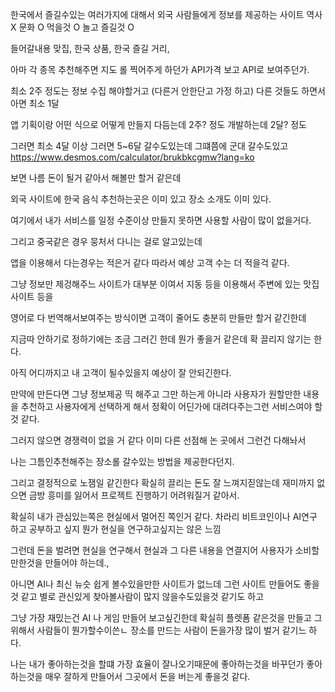  한국에서 즐길수있는 여러가지에 대해서 외국 사람들에게 정보를 제공하는 사이트
 역사 X 
 문화 O  먹을것 O  놀고 즐길것 O

들어갈내용
맞집, 한국 상품, 한국 즐길 거리,

아마 각 종목 추천해주면 
지도 롤 찍어주게 하던가 API가격 보고 API로 보여주던가.


최소 2주 정도는 정보 수집 해야할거고 (다른거 안한단고 가정 하고)
다른 것들도 하면서 아면 최소 1달

앱 기획이랑 어떤 식으로 어떻게 만들지 다듬는데 2주? 정도
개발하는데 2달? 정도

그러면 최소 4달 이상
그러면 5~6달 갈수도있는데
그떄쯤에 군대 갈수도있고
https://www.desmos.com/calculator/brukbkcgmw?lang=ko

보면 나름 돈이 될거 같아서 해볼만 할거 같은데

외국 사이트에 한국 음식 추천하는곳은 이미 있고
장소 소개도 이미 있다.

여기에서 내가 서비스를 일정 수준이상 만들지 못하면 사용할 사람이 많이 없을거다.

그리고 중국같은 경우 뭉처서 다니는 걸로 알고있는데

앱을 이용해서 다는경우는 적은거 같다
따라서 예상 고객 수는 더 적을걱 같다.

그냥 정보만 제겅해주느 사이트가 대부분 이여서
지동 등을 이용해서 주변에 있는 맛집 사이트 등을

영어로 다 번역해서보여주는 방식이면 고객이 줄어도 충분히 만들만 할거 같긴한데

지금따 안하기로 정하기에는 조금 그러긴 한데
뭔가 좋을거 같은데 확 끌리지 않기는 한다.

아직 어디까지고 내 고객이 될수있을지 예상이 잘 안되긴한다.

만약에 만든다면
그냥 정보제공 띡 해주고 그만 하는게 아니라
사용자가 원할만한 내용을 추천하고 사용자에게 선택하게 해서
정확이 어딘가에 대려다주는그런 서비스여야 할것 같다.

그러지 않으면 경쟁력이 없을 거 같다 이미 다른 선점해 논 곳에서 그런건 다해놔서

나는 그틈인추천해주는 장소롤 갈수있는 방법을 제공한다던지.

그리고 결정적으로 노잼일 같긴한다 확실히 끌리는 돈도 잘 느껴지짇않는데  재미까지 없으면 금방 흥미를 잃어서 프로젝트 진행하기 어려워질거 같아서.



확실히 내가 관심있는쪽은
현실에서 멀어진 쪽인거 같다.
차라리 비트코인이나
AI연구 하고 공부하고 싶지
뭔가 현실을 연구하고싶지는 않은 느낌


그런데 돈을 벌려면
현실을 연구해서
현실과 그 다른 내용을 연결지어 사용자가 소비할 만한것을 만들어야 하는데.,


아니면 AI나 최신 뉴슷 쉽게 볼수있을만한 사이트가 없느데 그런 사이트 만들어도 좋을것 같고
별로 관신있게 찾아볼사람이 많지 않을수도있을것 같기도 하고

그냥 가장 재밌는건 AI 나 게임 만들어 보고싶긴한데
확실히 플렛폼 같은것을 만들고 그위해서 사람들이 뭔가할수이쓴ㄴ 장소를 만드는 사람이 돈을가장 많이 벌거 같기느 하다.


나는 내가 좋아하는것을 할떄 가장 효율이 잘나오기때문에 좋아하는것을 바꾸던가
좋아하는것을 매우 잘하게 만들어서 그곳에서 돈을 버는게 좋을것 같다.


